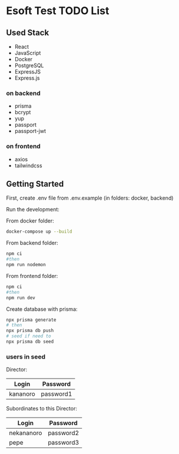 # Esoft Test TODO List

## Used Stack

- React
- JavaScript
- Docker
- PostgreSQL
- ExpressJS
- Express.js

### on backend

- prisma
- bcrypt
- yup
- passport
- passport-jwt

### on frontend

- axios
- tailwindcss

## Getting Started

First, create .env file from .env.example (in folders: docker, backend)

Run the development:

From docker folder:

```bash
docker-compose up --build
```

From backend folder:

```bash
npm ci
#then
npm run nodemon
```

From frontend folder:

```bash
npm ci
#then
npm run dev
```

Create database with prisma:

```bash
npx prisma generate
# then
npx prisma db push
# seed if need to
npx prisma db seed
```

### users in seed

Director:

| Login    | Password  |
| -------- | --------- |
| kananoro | password1 |

Subordinates to this Director:

| Login      | Password  |
| ---------- | --------- |
| nekananoro | password2 |
| pepe       | password3 |
